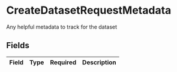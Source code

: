 # CreateDatasetRequestMetadata

Any helpful metadata to track for the dataset


## Fields

| Field       | Type        | Required    | Description |
| ----------- | ----------- | ----------- | ----------- |